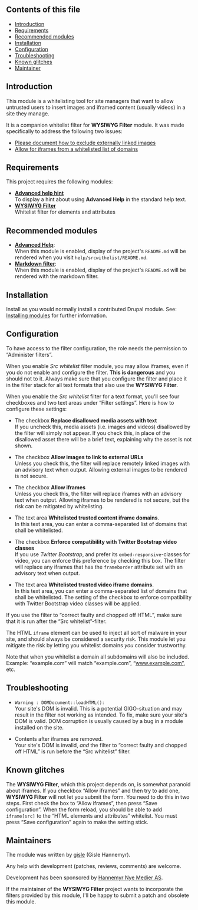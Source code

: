 ## Contents of this file

* [Introduction](#intro)
* [Requirements](#requirements)
* [Recommended modules](#recommended)
* [Installation](#install)
* [Configuration](#config)
* [Troubleshooting](#trouble)
* [Known glitches](#glitches)
* [Maintainer](#maintainers)


## Introduction<a id="intro"></a>

This module is a whitelisting tool for site managers that want to
allow untrusted users to insert images and iframed content (usually
videos) in a site they manage.

It is a companion whitelist filter for **WYSIWYG Filter** module. It
was made specifically to address the following two issues:

* [Please document how to exclude externally linked images][A]
* [Allow for iframes from a whitelisted list of domains][B]

## Requirements<a id="requirements"></a>

This project requires the following modules:

* [**Advanced help hint**][1]  
  To display a hint about using **Advanced Help** in the standard help text.
* [**WYSIWYG Filter**][2]  
  Whitelist filter for elements and attributes


## Recommended modules<a id="recommended"></a>

* [**Advanced Help**][3]:  
  When this module is enabled, display of the project's `README.md`
  will be rendered when you visit
  `help/srcwithelist/README.md`.
* [**Markdown filter**][4]:  
  When this module is enabled, display of the project's `README.md`
  will be rendered with the markdown filter.


## Installation<a id="install"></a>

Install as you would normally install a contributed Drupal
module. See: [Installing modules][5] for further information.

## Configuration<a id="config"></a>

To have access to the filter configuration, the role needs the
permission to “Administer filters”.

When you enable *Src whitelist* filter module, you may allow iframes,
even if you do not enable and configure the filter.  **This is
dangerous** and you should not to it.  Always make sure that you
configure the filter and place it in the filter stack for all
text formats that also use the **WYSIWYG Filter**.

When you enable the *Src whitelist* filter for a text format, you'll
see four checkboxes and two text areas under “Filter settings”.  Here
is how to configure these settings:

* The checkbox **Replace disallowed media assets with text**  
  If you uncheck this, media assets (i.e. images and videos)
  disallowed by the filter will simply not appear.  If you check this,
  in place of the disallowed asset there will be a brief text,
  explaining why the asset is not shown.

* The checkbox **Allow images to link to external URLs**  
  Unless you check this, the filter will replace remotely linked
  images with an advisory text when output.  Allowing external images
  to be rendered is not secure.

* The checkbox **Allow iframes**  
  Unless you check this, the filter will replace iframes with an
  advisory text when output.  Allowing iframes to be rendered is not
  secure, but the risk can be mitigated by whitelisting.

* The text area **Whitelisted trusted content iframe domains**.  
  In this text area, you can enter a comma-separated list of domains
  that shall be whitelisted.

* The checkbox **Enforce compatibility with Twitter Bootstrap video classes**  
  If you use *Twitter Bootstrap*, and prefer its
  `embed-responsive`-classes for video, you can enforce this
  preference by checking this box. The filter will replace any iframes
  that has the `frameborder` attribute set with an advisory text when
  output.

* The text area **Whitelisted trusted video iframe domains**.  
  In this text area, you can enter a comma-separated list of domains
  that shall be whitelisted. The setting of the checkbox to enforce
  compatibility with Twitter Bootstrap video classes will be applied.

If you use the filter to “correct faulty and chopped off HTML”, make
sure that it is run after the “Src whitelist”-filter.

The HTML `iframe` element can be used to inject all sort of malware in
your site, and should always be considered a security risk.  This
module let you mitigate the risk by letting you whitelist domains
*you* consider trustworthy.

Note that when you whitelist a domain all subdomains will also be
included. Example: “example.com” will match “example.com”,
“www.example.com”, etc.

## Troubleshooting<a id="trouble"></a>

* `Warning : DOMDocument::loadHTML():`  
  Your site's DOM is invalid.  This is a potential GIGO-situation and
  may result in the filter not working as intended. To fix, make sure
  your site's DOM is valid. DOM corruption is usually caused by a bug
  in a module installed on the site.

* Contents after iframes are removed.  
  Your site's DOM is invalid, *and* the filter to “correct faulty and
  chopped off HTML” is run before the “Src whitelist” filter.

## Known glitches<a id="glitches"></a>

The **WYSIWYG Filter**, which this project depends on, is somewhat
paranoid about iframes. If you checkbox “Allow iframes” and then try
to add one, **WYSIWYG Filter** will not let you submit the form.  You
need to do this in two steps.  First check the box to “Allow iframes”,
then press “Save configuration”. When the form reload, you should be
able to add `iframe[src]` to the “HTML elements and attributes”
whitelist.  You must press “Save configuration” again to make the
setting stick.

## Maintainers<a id="maintainers"></a>

The module was written by [gisle][6] (Gisle Hannemyr).

Any help with development (patches, reviews, comments) are welcome.

Development has been sponsored by [Hannemyr Nye Medier AS][7].

If the maintainer of the **WYSIWYG Filter** project wants to
incorporate the filters provided by this module, I'll be happy to
submit a patch and obsolete this module.

[1]: https://www.drupal.org/project/advanced_help_hint
[2]: https://www.drupal.org/project/wysiwyg_filter
[3]: https://www.drupal.org/project/advanced_help
[4]: https://www.drupal.org/project/markdown
[5]: https://drupal.org/documentation/install/modules-themes/modules-7
[6]: https://www.drupal.org/u/gisle
[7]: http://hannemyr.com/hnm/
[A]: https://www.drupal.org/node/2915949
[B]: https://www.drupal.org/node/2663486